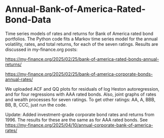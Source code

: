 # Annual-Bank-of-America-Rated-Bond-Data
Time series models of rates and returns for Bank of America rated bond portfolios. The Python code fits a Markov time series model for the annual volatility, rates, and total returns, for each of the seven ratings. Results are discussed in my-finance.org posts:

https://my-finance.org/2025/02/25/bank-of-america-rated-bonds-annual-returns/ 

https://my-finance.org/2025/02/25/bank-of-america-corporate-bonds-annual-rates/

We uploaded ACF and QQ plots for residuals of log Heston autoregression, and for four regressions with AAA rated bonds. Also, joint graphs of rates and wealth processes for seven ratings. To get other ratings: AA, A, BBB, BB, B, CCC, just run the code. 

Update: Added investment-grade corporate bond rates and returns from 1996. The results for these are the same as for AAA rated bonds. See https://my-finance.org/2025/04/10/annual-corporate-bank-of-america-rates/
